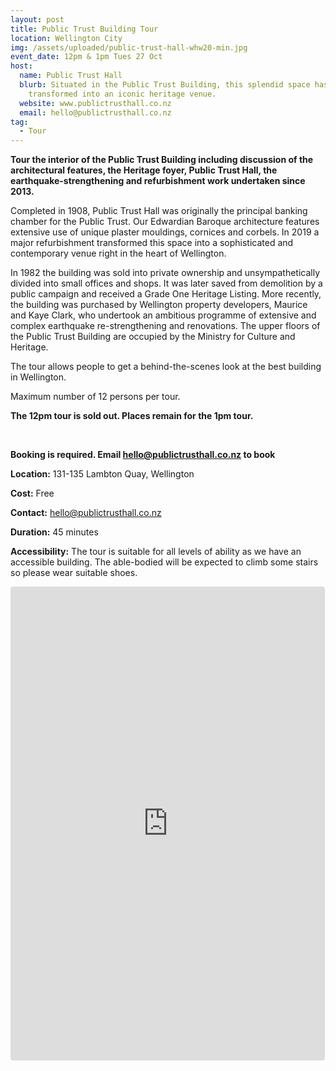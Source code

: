 ```yaml
---
layout: post
title: Public Trust Building Tour
location: Wellington City
img: /assets/uploaded/public-trust-hall-whw20-min.jpg
event_date: 12pm & 1pm Tues 27 Oct
host:
  name: Public Trust Hall
  blurb: Situated in the Public Trust Building, this splendid space has been
    transformed into an iconic heritage venue.
  website: www.publictrusthall.co.nz
  email: hello@publictrusthall.co.nz
tag:
  - Tour
---
```

**Tour the interior of the Public Trust Building including discussion of the architectural features, the Heritage foyer, Public Trust Hall, the earthquake-strengthening and refurbishment work undertaken since 2013.** 

Completed in 1908, Public Trust Hall was originally the principal banking chamber for the Public Trust. Our Edwardian Baroque architecture features extensive use of unique plaster mouldings, cornices and corbels. In 2019 a major refurbishment transformed this space into a sophisticated and contemporary venue right in the heart of Wellington.

In 1982 the building was sold into private ownership and unsympathetically divided into small offices and shops. It was later saved from demolition by a public campaign and received a Grade One Heritage Listing. More recently, the building was purchased by Wellington property developers, Maurice and Kaye Clark, who undertook an ambitious programme of extensive and complex earthquake re-strengthening and renovations. The upper floors of the Public Trust Building are occupied by the Ministry for Culture and Heritage.

The tour allows people to get a behind-the-scenes look at the best building in Wellington.

Maximum number of 12 persons per tour. 

**The 12pm tour is sold out. Places remain for the 1pm tour.** 

<br>

**Booking is required. Email hello@publictrusthall.co.nz to book**

**Location:** 131-135 Lambton Quay, Wellington

**Cost:** Free

**Contact:** hello@publictrusthall.co.nz

**Duration:** 45 minutes

**Accessibility:** The tour is suitable for all levels of ability as we have an accessible building. The able-bodied will be expected to climb some stairs so please wear suitable shoes.

<iframe class="instagram-media instagram-media-rendered" id="instagram-embed-0" src="https://www.instagram.com/p/B7H1Z7ypsz7/embed/captioned/?cr=1&amp;v=12&amp;wp=1080&amp;rd=https%3A%2F%2Fwellingtonheritageweek.co.nz&amp;rp=%2Fevent%2Fwainuiomata-historical-community-exhibition%2F#%7B%22ci%22%3A0%2C%22os%22%3A310.95499999355525%2C%22ls%22%3A164.63500005193055%2C%22le%22%3A184.0500000398606%7D" allowtransparency="true" allowfullscreen="true" frameborder="0" height="756" data-instgrm-payload-id="instagram-media-payload-0" scrolling="no" style="background: white;max-width: 540px;width: calc(100% - 3px);border-radius: 3px;border: 1px solid rgb(219, 219, 219);box-shadow: none;display: block;margin: 0px 0px 12px;min-width: 290px;padding: 0px;"></iframe>